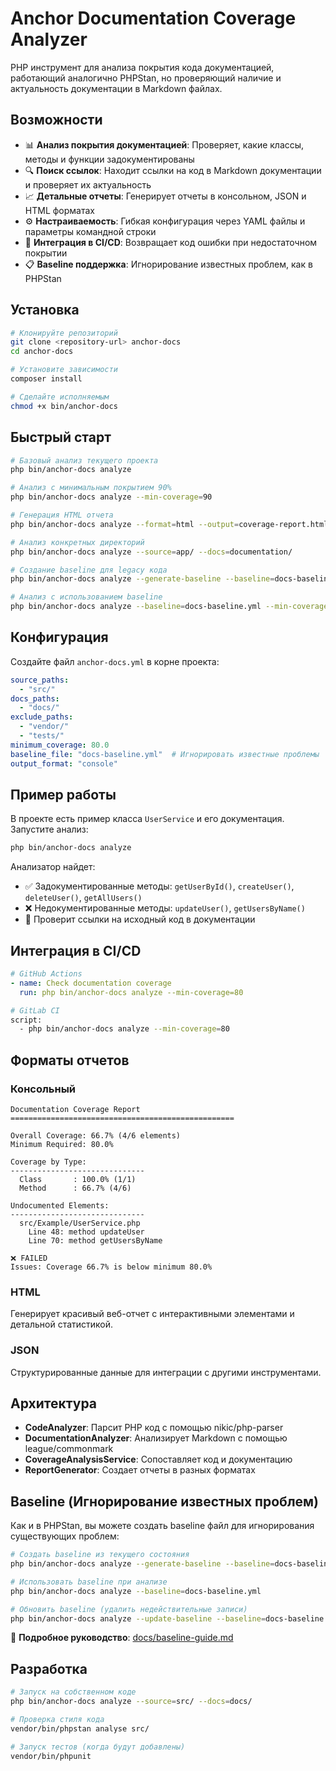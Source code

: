 # Anchor Documentation Coverage Analyzer

PHP инструмент для анализа покрытия кода документацией, работающий аналогично PHPStan, но проверяющий наличие и актуальность документации в Markdown файлах.

## Возможности

- 📊 **Анализ покрытия документацией**: Проверяет, какие классы, методы и функции задокументированы
- 🔍 **Поиск ссылок**: Находит ссылки на код в Markdown документации и проверяет их актуальность
- 📈 **Детальные отчеты**: Генерирует отчеты в консольном, JSON и HTML форматах
- ⚙️ **Настраиваемость**: Гибкая конфигурация через YAML файлы и параметры командной строки
- 🎯 **Интеграция в CI/CD**: Возвращает код ошибки при недостаточном покрытии
- 📋 **Baseline поддержка**: Игнорирование известных проблем, как в PHPStan

## Установка

```bash
# Клонируйте репозиторий
git clone <repository-url> anchor-docs
cd anchor-docs

# Установите зависимости
composer install

# Сделайте исполняемым
chmod +x bin/anchor-docs
```

## Быстрый старт

```bash
# Базовый анализ текущего проекта
php bin/anchor-docs analyze

# Анализ с минимальным покрытием 90%
php bin/anchor-docs analyze --min-coverage=90

# Генерация HTML отчета
php bin/anchor-docs analyze --format=html --output=coverage-report.html

# Анализ конкретных директорий
php bin/anchor-docs analyze --source=app/ --docs=documentation/

# Создание baseline для legacy кода
php bin/anchor-docs analyze --generate-baseline --baseline=docs-baseline.yml

# Анализ с использованием baseline
php bin/anchor-docs analyze --baseline=docs-baseline.yml --min-coverage=80
```

## Конфигурация

Создайте файл `anchor-docs.yml` в корне проекта:

```yaml
source_paths:
  - "src/"
docs_paths:
  - "docs/"
exclude_paths:
  - "vendor/"
  - "tests/"
minimum_coverage: 80.0
baseline_file: "docs-baseline.yml"  # Игнорировать известные проблемы
output_format: "console"
```

## Пример работы

В проекте есть пример класса `UserService` и его документация. Запустите анализ:

```bash
php bin/anchor-docs analyze
```

Анализатор найдет:
- ✅ Задокументированные методы: `getUserById()`, `createUser()`, `deleteUser()`, `getAllUsers()`
- ❌ Недокументированные методы: `updateUser()`, `getUsersByName()`
- 🔗 Проверит ссылки на исходный код в документации

## Интеграция в CI/CD

```yaml
# GitHub Actions
- name: Check documentation coverage
  run: php bin/anchor-docs analyze --min-coverage=80
```

```bash
# GitLab CI
script:
  - php bin/anchor-docs analyze --min-coverage=80
```

## Форматы отчетов

### Консольный
```
Documentation Coverage Report
==================================================

Overall Coverage: 66.7% (4/6 elements)
Minimum Required: 80.0%

Coverage by Type:
------------------------------
  Class       : 100.0% (1/1)
  Method      : 66.7% (4/6)

Undocumented Elements:
------------------------------
  src/Example/UserService.php
    Line 48: method updateUser
    Line 70: method getUsersByName

❌ FAILED
Issues: Coverage 66.7% is below minimum 80.0%
```

### HTML
Генерирует красивый веб-отчет с интерактивными элементами и детальной статистикой.

### JSON
Структурированные данные для интеграции с другими инструментами.

## Архитектура

- **CodeAnalyzer**: Парсит PHP код с помощью nikic/php-parser
- **DocumentationAnalyzer**: Анализирует Markdown с помощью league/commonmark
- **CoverageAnalysisService**: Сопоставляет код и документацию
- **ReportGenerator**: Создает отчеты в разных форматах

## Baseline (Игнорирование известных проблем)

Как и в PHPStan, вы можете создать baseline файл для игнорирования существующих проблем:

```bash
# Создать baseline из текущего состояния
php bin/anchor-docs analyze --generate-baseline --baseline=docs-baseline.yml

# Использовать baseline при анализе
php bin/anchor-docs analyze --baseline=docs-baseline.yml

# Обновить baseline (удалить недействительные записи)
php bin/anchor-docs analyze --update-baseline --baseline=docs-baseline.yml
```

📖 **Подробное руководство**: [docs/baseline-guide.md](docs/baseline-guide.md)

## Разработка

```bash
# Запуск на собственном коде
php bin/anchor-docs analyze --source=src/ --docs=docs/

# Проверка стиля кода
vendor/bin/phpstan analyse src/

# Запуск тестов (когда будут добавлены)
vendor/bin/phpunit
```